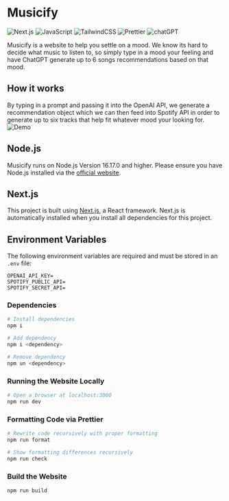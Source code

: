 # Musicify

![Next.js](https://img.shields.io/badge/next.js-000000?style=for-the-badge&logo=nextdotjs&logoColor=white)
![JavaScript](https://img.shields.io/badge/javascript-%23323330.svg?style=for-the-badge&logo=javascript&logoColor=%23F7DF1E)
![TailwindCSS](https://img.shields.io/badge/tailwindcss-%2338B2AC.svg?style=for-the-badge&logo=tailwind-css&logoColor=white)
![Prettier](https://img.shields.io/badge/prettier-1A2C34?style=for-the-badge&logo=prettier&logoColor=F7BA3E)
![chatGPT](https://img.shields.io/badge/chatGPT-74aa9c?style=for-the-badge&logo=openai&logoColor=white)

Musicify is a website to help you settle on a mood. We know its hard to decide what music to listen to, so simply type in a mood your feeling and have ChatGPT generate up to 6 songs recommendations based on that mood.

## How it works
By typing in a prompt and passing it into the OpenAI API, we generate a recommendation object which we can then feed into Spotify API in order to generate up to six tracks that help fit whatever mood your looking for.
![Demo](https://github.com/colinthekkinedath/musicify/assets/54488379/b96eb7b8-2642-4468-bbc7-d9a29483e2d5)

## Node.js

Musicify runs on Node.js Version 16.17.0 and higher. Please ensure you have Node.js installed via the [official website](https://nodejs.org/en).

## Next.js

This project is built using [Next.js](https://nextjs.org), a React framework. Next.js is automatically installed when you install all dependencies for this project.

## Environment Variables

The following environment variables are required and must be stored in an `.env` file:

```env
OPENAI_API_KEY=
SPOTIFY_PUBLIC_API=
SPOTIFY_SECRET_API=
```

### Dependencies

```bash
# Install dependencies
npm i

# Add dependency
npm i <dependency>

# Remove dependency
npm un <dependency>
```

### Running the Website Locally

```bash
# Open a browser at localhost:3000
npm run dev
```

### Formatting Code via Prettier

```bash
# Rewrite code recursively with proper formatting
npm run format

# Show formatting differences recursively
npm run check
```

### Build the Website

```bash
npm run build
```
